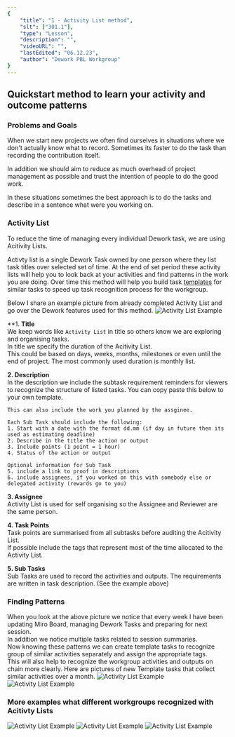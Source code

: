 ```yaml
---
{
    "title": "1 - Activity List method",
    "slt": ["301.1"],
    "type": "Lesson",
    "description": "",
    "videoURL": "",
    "lastEdited": "06.12.23",
    "author": "Dework PBL Workgroup"
}
---
```


## Quickstart method to learn your activity and outcome patterns
### Problems and Goals
When we start new projects we often find ourselves in situations where we don't actually know what to record.
Sometimes its faster to do the task than recording the contribution itself.

In addition we should aim to reduce as much overhead of project management as possible and trust the intention of people to do the good work.

In these situations sometimes the best approach is to do the tasks and describe in a sentence what were you working on.

### Activity List
To reduce the time of managing every individual Dework task, we are using Acitivity Lists.

Activty list is a single Dework Task owned by one person where they list task titles over selected set of time.
At the end of set period these activity lists will help you to look back at your activities and find patterns in the work you are doing.
Over time this method will help you build task [templates](/course/module/201/2015) for similar tasks to speed up task recognition process for the workgroup.

Below I share an example picture from already completed Activity List and go over the Dework features used for this method.
![Activity List Example](/Dework_PBL_Pictures/Module_301/Activity_List_Example.png)

**1. **Title**  
We keep words like ``Activity List`` in title so others know we are exploring and organising tasks.  
In title we specify the duration of the Acitivity List.  
This could be based on days, weeks, months, milestones or even until the end of project. The most commonly used duration is monthly list.

**2. Description**  
In the description we include the subtask requirement reminders for viewers to recognize the structure of listed tasks.
You can copy paste this below to your own template.
```This task is used to record one off or new contributions based on set selected time.
This can also include the work you planned by the assginee.

Each Sub Task should include the following:
1. Start with a date with the format dd.mm (if day in future then its used as estimating deadline)
2. Describe in the title the action or output
3. Include points (1 point = 1 hour)
4. Status of the action or output

Optional information for Sub Task
5. include a link to proof in descriptions
6. include assignees, if you worked on this with somebody else or delegated activity (rewards go to you)
```

**3. Assignee**  
Activity List is used for self organising so the Assignee and Reviewer are the same person.

**4. Task Points**  
Task points are summarised from all subtasks before auditing the Acitivity List.  
If possible include the tags that represent most of the time allocated to the Activity List.

**5. Sub Tasks**  
Sub Tasks are used to record the activities and outputs.
The requirements are written in task description. (See the example above)

### Finding Patterns
When you look at the above picture we notice that every week I have been updating Miro Board, managing Dework Tasks and preparing for next session.  
In addition we notice multiple tasks related to session summaries.  
Now knowing these patterns we can create template tasks to recognize group of similar activities separately and assign the appropriate tags.  
This will also help to recognize the workgroup activities and outputs on chain more clearly.
Here are pictures of new Template tasks that collect similar activities over a month.
![Activity List Example](/Dework_PBL_Pictures/Module_301/Meeting_Summaries_Example.png)
![Activity List Example](/Dework_PBL_Pictures/Module_301/Preparing_Workshops_Example.png)


### More examples what different workgroups recognized with Acitivty Lists
![Activity List Example](/Dework_PBL_Pictures/Module_301/Activity_List_Example_kenichi.png)
![Activity List Example](/Dework_PBL_Pictures/Module_301/Activity_List_Example_rojo1.png)
![Activity List Example](/Dework_PBL_Pictures/Module_301/Activity_List_Example_rojo2.png)